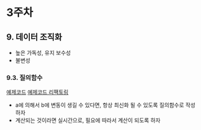 # 3주차

## 9. 데이터 조직화

- 높은 가독성, 유지 보수성
- 불변성

### 9.3. 질의함수

[예제코드](../ch9/9-3.js)
[예제코드 리팩토링](../ch9/9-3%20ref.js)

- a에 의해서 b에 변동이 생길 수 있다면, 항상 최신화 될 수 있도록 질의함수로 작성하자
- 계산되는 것이라면 실시간으로, 필요에 따라서 계산이 되도록 하자
